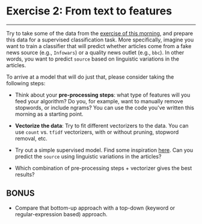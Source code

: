 # Exercise 2: From text to features
----

Try to take some of the data from the [exercise of this morning](https://github.com/uvacw/teachteacher-python/blob/main/day4/exercises-1/exercise-1.md), and prepare this data for a supervised classification task. More specifically, imagine you want to train a classifier that will predict whether articles come from a fake news source (e.g., `Infowars`) or a quality news outlet (e.g., `bbc`). In other words, you want to predict `source` based on linguistic variations in the articles.

To arrive at a model that will do just that, please consider taking the following steps:

- Think about your **pre-processing steps**: what type of features will you feed your algorithm? Do you, for example, want to manually remove stopwords, or include ngrams? You can use the code you've written this morning as a starting point.

- **Vectorize the data**: Try to fit different vectorizers to the data. You can use `count` vs. `tfidf` vectorizers, with or without pruning, stopword removal, etc.

- Try out a simple supervised model. Find some inspiration [here](https://github.com/uvacw/teachteacher-python/blob/main/day4/exercises-2/possible-solution-exercise-2.md). Can you predict the `source` using linguistic variations in the articles?

- Which combination of pre-processing steps + vectorizer gives the best results?

## BONUS

- Compare that bottom-up approach with a top-down (keyword or regular-expression based) approach.
